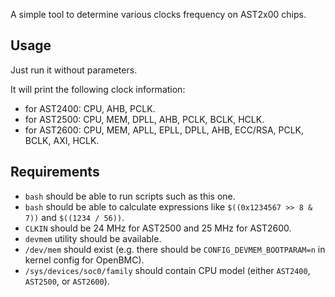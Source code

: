 A simple tool to determine various clocks frequency on AST2x00 chips.

## Usage

Just run it without parameters.

It will print the following clock information:

* for AST2400: CPU, AHB, PCLK.
* for AST2500: CPU, MEM, DPLL, AHB, PCLK, BCLK, HCLK.
* for AST2600: CPU, MEM, APLL, EPLL, DPLL, AHB, ECC/RSA, PCLK, BCLK, AXI, HCLK.

## Requirements

* `bash` should be able to run scripts such as this one.
* `bash` should be able to calculate expressions like `$((0x1234567 >> 8 & 7))` and `$((1234 / 56))`.
* `CLKIN` should be 24 MHz for AST2500 and 25 MHz for AST2600.
* `devmem` utility should be available.
* `/dev/mem` should exist (e.g. there should be `CONFIG_DEVMEM_BOOTPARAM=n` in kernel config for OpenBMC).
* `/sys/devices/soc0/family` should contain CPU model (either `AST2400`, `AST2500`, or `AST2600`).